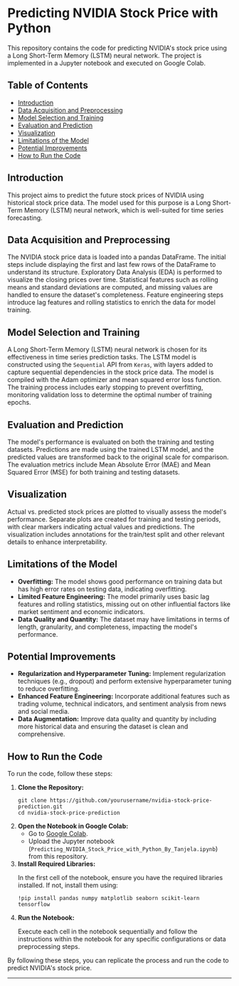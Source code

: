 <h1>Predicting NVIDIA Stock Price with Python</h1>

<p>This repository contains the code for predicting NVIDIA's stock price using a Long Short-Term Memory (LSTM) neural network. The project is implemented in a Jupyter notebook and executed on Google Colab.</p>

<h2>Table of Contents</h2>
<ul>
    <li><a href="#introduction">Introduction</a></li>
    <li><a href="#data-acquisition-and-preprocessing">Data Acquisition and Preprocessing</a></li>
    <li><a href="#model-selection-and-training">Model Selection and Training</a></li>
    <li><a href="#evaluation-and-prediction">Evaluation and Prediction</a></li>
    <li><a href="#visualization">Visualization</a></li>
    <li><a href="#limitations-of-the-model">Limitations of the Model</a></li>
    <li><a href="#potential-improvements">Potential Improvements</a></li>
    <li><a href="#how-to-run-the-code">How to Run the Code</a></li>
</ul>

<h2 id="introduction">Introduction</h2>
<p>This project aims to predict the future stock prices of NVIDIA using historical stock price data. The model used for this purpose is a Long Short-Term Memory (LSTM) neural network, which is well-suited for time series forecasting.</p>

<h2 id="data-acquisition-and-preprocessing">Data Acquisition and Preprocessing</h2>
<p>The NVIDIA stock price data is loaded into a pandas DataFrame. The initial steps include displaying the first and last few rows of the DataFrame to understand its structure. Exploratory Data Analysis (EDA) is performed to visualize the closing prices over time. Statistical features such as rolling means and standard deviations are computed, and missing values are handled to ensure the dataset's completeness. Feature engineering steps introduce lag features and rolling statistics to enrich the data for model training.</p>

<h2 id="model-selection-and-training">Model Selection and Training</h2>
<p>A Long Short-Term Memory (LSTM) neural network is chosen for its effectiveness in time series prediction tasks. The LSTM model is constructed using the <code>Sequential</code> API from <code>Keras</code>, with layers added to capture sequential dependencies in the stock price data. The model is compiled with the Adam optimizer and mean squared error loss function. The training process includes early stopping to prevent overfitting, monitoring validation loss to determine the optimal number of training epochs.</p>

<h2 id="evaluation-and-prediction">Evaluation and Prediction</h2>
<p>The model's performance is evaluated on both the training and testing datasets. Predictions are made using the trained LSTM model, and the predicted values are transformed back to the original scale for comparison. The evaluation metrics include Mean Absolute Error (MAE) and Mean Squared Error (MSE) for both training and testing datasets.</p>

<h2 id="visualization">Visualization</h2>
<p>Actual vs. predicted stock prices are plotted to visually assess the model's performance. Separate plots are created for training and testing periods, with clear markers indicating actual values and predictions. The visualization includes annotations for the train/test split and other relevant details to enhance interpretability.</p>

<h2 id="limitations-of-the-model">Limitations of the Model</h2>
<ul>
    <li><strong>Overfitting:</strong> The model shows good performance on training data but has high error rates on testing data, indicating overfitting.</li>
    <li><strong>Limited Feature Engineering:</strong> The model primarily uses basic lag features and rolling statistics, missing out on other influential factors like market sentiment and economic indicators.</li>
    <li><strong>Data Quality and Quantity:</strong> The dataset may have limitations in terms of length, granularity, and completeness, impacting the model's performance.</li>
</ul>

<h2 id="potential-improvements">Potential Improvements</h2>
<ul>
    <li><strong>Regularization and Hyperparameter Tuning:</strong> Implement regularization techniques (e.g., dropout) and perform extensive hyperparameter tuning to reduce overfitting.</li>
    <li><strong>Enhanced Feature Engineering:</strong> Incorporate additional features such as trading volume, technical indicators, and sentiment analysis from news and social media.</li>
    <li><strong>Data Augmentation:</strong> Improve data quality and quantity by including more historical data and ensuring the dataset is clean and comprehensive.</li>
</ul>

<h2 id="how-to-run-the-code">How to Run the Code</h2>
<p>To run the code, follow these steps:</p>
<ol>
    <li><strong>Clone the Repository:</strong>
        <pre><code>git clone https://github.com/yourusername/nvidia-stock-price-prediction.git
cd nvidia-stock-price-prediction
</code></pre>
    </li>
    <li><strong>Open the Notebook in Google Colab:</strong>
        <ul>
            <li>Go to <a href="https://colab.research.google.com/">Google Colab</a>.</li>
            <li>Upload the Jupyter notebook (<code>Predicting_NVIDIA_Stock_Price_with_Python_By_Tanjela.ipynb</code>) from this repository.</li>
        </ul>
    </li>
    <li><strong>Install Required Libraries:</strong>
        <p>In the first cell of the notebook, ensure you have the required libraries installed. If not, install them using:</p>
        <pre><code>!pip install pandas numpy matplotlib seaborn scikit-learn tensorflow</code></pre>
    </li>
    <li><strong>Run the Notebook:</strong>
        <p>Execute each cell in the notebook sequentially and follow the instructions within the notebook for any specific configurations or data preprocessing steps.</p>
    </li>
</ol>
<p>By following these steps, you can replicate the process and run the code to predict NVIDIA's stock price.</p>

<hr>


